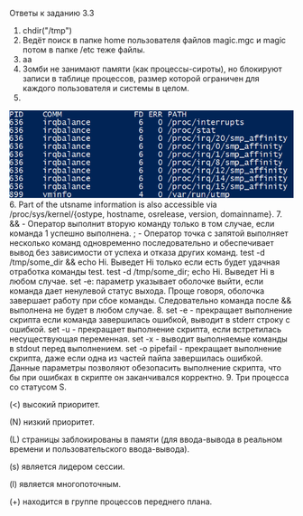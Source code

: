 Ответы к заданию 3.3

1. chdir("/tmp")
2. Ведёт поиск в папке home пользователя файлов magic.mgc и magic потом в папке /etc теже файлы.
3. аа
4. Зомби не занимают памяти (как процессы-сироты), но блокируют записи в таблице процессов, размер которой ограничен для каждого пользователя и системы в целом.
5. 
![img.png](img.png)
6. Part of the utsname information is also accessible via  /proc/sys/kernel/{ostype, hostname, osrelease, version,  domainname}.
7. && - Оператор выполнит вторую команду только в том случае, если команда 1 успешно выполнена. ; - Оператор точка с запятой выполняет несколько команд одновременно последовательно и обеспечивает вывод без зависимости от успеха и отказа других команд. test -d /tmp/some_dir && echo Hi. Выведет Hi только если есть будет удачная отработка команды test. test -d /tmp/some_dir; echo Hi. Выведет Hi в любом случае. 
set -e: параметр указывает оболочке выйти, если команда дает ненулевой статус выхода. Проще говоря, оболочка завершает работу при сбое команды. Следовательно команда после && выполнена не будет в любом случае.
8. set -e - прекращает выполнение скрипта если команда завершилась ошибкой, выводит в stderr строку с ошибкой. 
set -u - прекращает выполнение скрипта, если встретилась несуществующая переменная.
set -x - выводит выполняемые команды в stdout перед выполнением.
set -o pipefail - прекращает выполнение скрипта, даже если одна из частей пайпа завершилась ошибкой. 
Данные параметры позволяют обезопасить выполнение скрипта, что бы при ошибках в скрипте он заканчивался корректно.
9. Три процесса со статусом S. 

(<) высокий приоритет.

(N) низкий приоритет.

(L) страницы заблокированы в памяти (для ввода-вывода в реальном времени и пользовательского ввода-вывода).

(s) является лидером сессии.

(l)  является многопоточным.

(+) находится в группе процессов переднего плана.
 